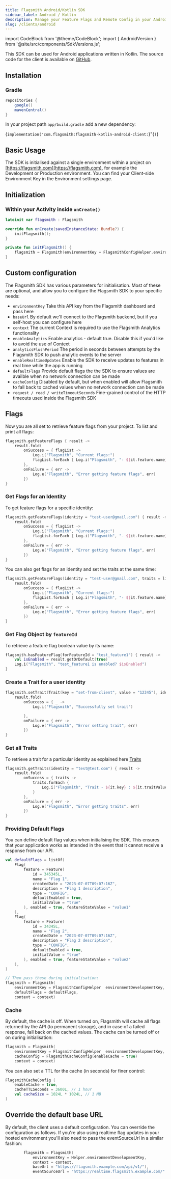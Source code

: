 ```yaml
---
title: Flagsmith Android/Kotlin SDK
sidebar_label: Android / Kotlin
description: Manage your Feature Flags and Remote Config in your Android applications.
slug: /clients/android
---
```


import CodeBlock from '@theme/CodeBlock'; import { AndroidVersion } from '@site/src/components/SdkVersions.js';

This SDK can be used for Android applications written in Kotlin. The source code for the client is available on
[GitHub](https://github.com/Flagsmith/flagsmith-kotlin-android-client/).

## Installation

### Gradle

```groovy
repositories {
    google()
    mavenCentral()
}
```

In your project path `app/build.gradle` add a new dependency:

<CodeBlock>{`implementation("com.flagsmith:flagsmith-kotlin-android-client:`}<AndroidVersion />"{`)`}</CodeBlock>

## Basic Usage

The SDK is initialised against a single environment within a project on [https://flagsmith.com](https://flagsmith.com),
for example the Development or Production environment. You can find your Client-side Environment Key in the Environment
settings page.

## Initialization

### Within your Activity inside `onCreate()`

```kotlin
lateinit var flagsmith : Flagsmith

override fun onCreate(savedInstanceState: Bundle?) {
    initFlagsmith();
}

private fun initFlagsmith() {
    flagsmith = Flagsmith(environmentKey = FlagsmithConfigHelper.environmentDevelopmentKey, context = context)
}
```

## Custom configuration

The Flagsmith SDK has various parameters for initialisation. Most of these are optional, and allow you to configure the
Flagsmith SDK to your specific needs:

- `environmentKey` Take this API key from the Flagsmith dashboard and pass here
- `baseUrl` By default we'll connect to the Flagsmith backend, but if you self-host you can configure here
- `context` The current Context is required to use the Flagsmith Analytics functionality
- `enableAnalytics` Enable analytics - default true. Disable this if you'd like to avoid the use of Context
- `analyticsFlushPeriod` The period in seconds between attempts by the Flagsmith SDK to push analytic events to the
  server
- `enableRealtimeUpdates` Enable the SDK to receive updates to features in real time while the app is running
- `defaultFlags` Provide default flags the the SDK to ensure values are availble when no network connection can be made
- `cacheConfig` Disabled by default, but when enabled will allow Flagsmith to fall back to cached values when no network
  connection can be made
- `request / read / writeTimeoutSeconds` Fine-grained control of the HTTP timeouts used inside the Flagsmith SDK

## Flags

Now you are all set to retrieve feature flags from your project. To list and print all flags:

```kotlin
flagsmith.getFeatureFlags { result ->
    result.fold(
        onSuccess = { flagList ->
            Log.i("Flagsmith", "Current flags:")
            flagList.forEach { Log.i("Flagsmith", "- ${it.feature.name} - enabled: ${it.enabled} value: ${it.featureStateValue ?: "not set"}") }
        },
        onFailure = { err ->
            Log.e("Flagsmith", "Error getting feature flags", err)
        })
}
```

### Get Flags for an Identity

To get feature flags for a specific identity:

```kotlin
flagsmith.getFeatureFlags(identity = "test-user@gmail.com") { result ->
    result.fold(
        onSuccess = { flagList ->
            Log.i("Flagsmith", "Current flags:")
            flagList.forEach { Log.i("Flagsmith", "- ${it.feature.name} - enabled: ${it.enabled} value: ${it.featureStateValue ?: "not set"}") }
        },
        onFailure = { err ->
            Log.e("Flagsmith", "Error getting feature flags", err)
        })
}
```

You can also get flags for an identity and set the traits at the same time:

```kotlin
flagsmith.getFeatureFlags(identity = "test-user@gmail.com", traits = listOf(Trait(key = "set-from-client", value = "12345"))) { result ->
    result.fold(
        onSuccess = { flagList ->
            Log.i("Flagsmith", "Current flags:")
            flagList.forEach { Log.i("Flagsmith", "- ${it.feature.name} - enabled: ${it.enabled} value: ${it.featureStateValue ?: "not set"}") }
        },
        onFailure = { err ->
            Log.e("Flagsmith", "Error getting feature flags", err)
        })
}
```

### Get Flag Object by `featureId`

To retrieve a feature flag boolean value by its name:

```kotlin
flagsmith.hasFeatureFlag(forFeatureId = "test_feature1") { result ->
    val isEnabled = result.getOrDefault(true)
    Log.i("Flagsmith", "test_feature1 is enabled? $isEnabled")
}
```

### Create a Trait for a user identity

```kotlin
flagsmith.setTrait(Trait(key = "set-from-client", value = "12345"), identity = "test@test.com") { result ->
    result.fold(
        onSuccess = { _ ->
            Log.i("Flagsmith", "Successfully set trait")

        },
        onFailure = { err ->
            Log.e("Flagsmith", "Error setting trait", err)
        })
}
```

### Get all Traits

To retrieve a trait for a particular identity as explained here
[Traits](../../basic-features/managing-identities.md#identity-traits)

```kotlin
flagsmith.getTraits(identity = "test@test.com") { result ->
    result.fold(
        onSuccess = { traits ->
            traits.forEach {
                Log.i("Flagsmith", "Trait - ${it.key} : ${it.traitValue}")
            }
        },
        onFailure = { err ->
            Log.e("Flagsmith", "Error getting traits", err)
        })
}
```

### Providing Default Flags

You can define default flag values when initialising the SDK. This ensures that your application works as intended in
the event that it cannot receive a response from our API.

```kotlin
val defaultFlags = listOf(
    Flag(
        feature = Feature(
            id = 345345L,
            name = "Flag 1",
            createdDate = "2023‐07‐07T09:07:16Z",
            description = "Flag 1 description",
            type = "CONFIG",
            defaultEnabled = true,
            initialValue = "true"
        ), enabled = true, featureStateValue = "value1"
    ),
    Flag(
        feature = Feature(
            id = 34345L,
            name = "Flag 2",
            createdDate = "2023‐07‐07T09:07:16Z",
            description = "Flag 2 description",
            type = "CONFIG",
            defaultEnabled = true,
            initialValue = "true"
        ), enabled = true, featureStateValue = "value2"
    ),
)

// Then pass these during initialisation:
flagsmith = Flagsmith(
    environmentKey = FlagsmithConfigHelper  environmentDevelopmentKey,
    defaultFlags = defaultFlags,
    context = context)

```

### Cache

By default, the cache is off. When turned on, Flagsmith will cache all flags returned by the API (to permanent storage),
and in case of a failed response, fall back on the cached values. The cache can be turned off or on during
initialisation:

```kotlin
flagsmith = Flagsmith(
    environmentKey = FlagsmithConfigHelper  environmentDevelopmentKey,
    cacheConfig = FlagsmithCacheConfig(enableCache = true)
    context = context)
```

You can also set a TTL for the cache (in seconds) for finer control:

```kotlin
FlagsmithCacheConfig (
    enableCache = true,
    cacheTTLSeconds = 3600L, // 1 hour
    val cacheSize = 1024L * 1024L, // 1 MB
)
```

## Override the default base URL

By default, the client uses a default configuration. You can override the configuration as follows. If you're also using
realtime flag updates in your hosted environment you'll also need to pass the eventSourceUrl in a similar fashion:

```kotlin
        flagsmith = Flagsmith(
            environmentKey = Helper.environmentDevelopmentKey,
            context = context,
            baseUrl = "https://flagsmith.example.com/api/v1/"),
            eventSourceUrl = "https://realtime.flagsmith.example.com/"
```

